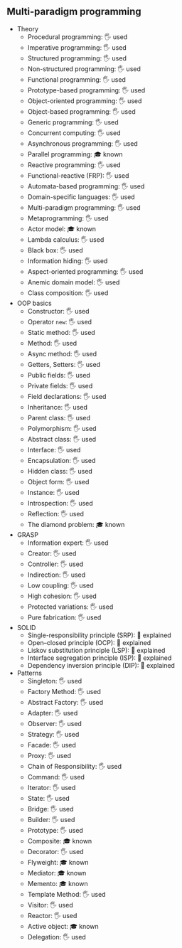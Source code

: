 ## Multi-paradigm programming

- Theory
  - Procedural programming: 🖐️ used
  - Imperative programming: 🖐️ used
  - Structured programming: 🖐️ used
  - Non-structured programming: 🖐️ used
  - Functional programming: 🖐️ used
  - Prototype-based programming: 🖐️ used
  - Object-oriented programming: 🖐️ used
  - Object-based programming: 🖐️ used
  - Generic programming: 🖐️ used
  - Concurrent computing: 🖐️ used
  - Asynchronous programming: 🖐️ used
  - Parallel programming: 🎓 known
  - Reactive programming: 🖐️ used
  - Functional-reactive (FRP): 🖐️ used
  - Automata-based programming: 🖐️ used
  - Domain-specific languages: 🖐️ used
  - Multi-paradigm programming: 🖐️ used
  - Metaprogramming: 🖐️ used
  - Actor model: 🎓 known
  - Lambda calculus: 🖐️ used
  - Black box: 🖐️ used
  - Information hiding: 🖐️ used
  - Aspect-oriented programming: 🖐️ used
  - Anemic domain model: 🖐️ used
  - Class composition: 🖐️ used
- OOP basics
  - Constructor: 🖐️ used
  - Operator `new`: 🖐️ used
  - Static method: 🖐️ used
  - Method: 🖐️ used
  - Async method: 🖐️ used
  - Getters, Setters: 🖐️ used
  - Public fields: 🖐️ used
  - Private fields: 🖐️ used
  - Field declarations: 🖐️ used
  - Inheritance: 🖐️ used
  - Parent class: 🖐️ used
  - Polymorphism: 🖐️ used
  - Abstract class: 🖐️ used
  - Interface: 🖐️ used
  - Encapsulation: 🖐️ used
  - Hidden class: 🖐️ used
  - Object form: 🖐️ used
  - Instance: 🖐️ used
  - Introspection: 🖐️ used
  - Reflection: 🖐️ used
  - The diamond problem: 🎓 known
- GRASP
  - Information expert: 🖐️ used
  - Creator: 🖐️ used
  - Controller: 🖐️ used
  - Indirection: 🖐️ used
  - Low coupling: 🖐️ used
  - High cohesion: 🖐️ used
  - Protected variations: 🖐️ used
  - Pure fabrication: 🖐️ used
- SOLID
  - Single-responsibility principle (SRP): 🙋 explained
  - Open–closed principle (OCP): 🙋 explained
  - Liskov substitution principle (LSP): 🙋 explained
  - Interface segregation principle (ISP): 🙋 explained
  - Dependency inversion principle (DIP): 🙋 explained
- Patterns
  - Singleton: 🖐️ used
  - Factory Method: 🖐️ used
  - Abstract Factory: 🖐️ used
  - Adapter: 🖐️ used
  - Observer: 🖐️ used
  - Strategy: 🖐️ used
  - Facade: 🖐️ used
  - Proxy: 🖐️ used
  - Chain of Responsibility: 🖐️ used
  - Command: 🖐️ used
  - Iterator: 🖐️ used
  - State: 🖐️ used
  - Bridge: 🖐️ used
  - Builder: 🖐️ used
  - Prototype: 🖐️ used
  - Composite: 🎓 known
  - Decorator: 🖐️ used
  - Flyweight: 🎓 known
  - Mediator: 🎓 known
  - Memento: 🎓 known
  - Template Method: 🖐️ used
  - Visitor: 🖐️ used
  - Reactor: 🖐️ used
  - Active object: 🎓 known
  - Delegation: 🖐️ used
